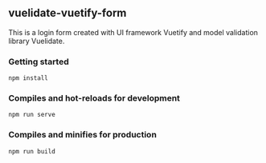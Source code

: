 ## vuelidate-vuetify-form

This is a login form created with UI framework Vuetify and model validation library Vuelidate.


### Getting started
```
npm install
```

### Compiles and hot-reloads for development
```
npm run serve
```

### Compiles and minifies for production
```
npm run build
```
